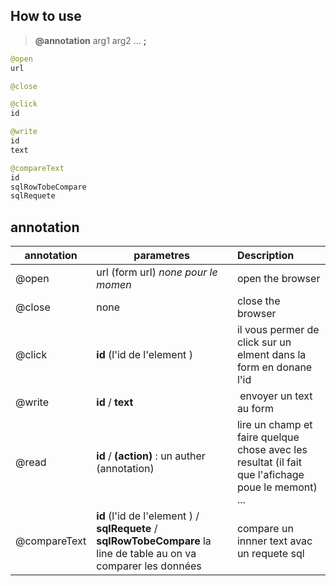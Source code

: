 ## How to use 
> **@annotation** arg1 arg2 ... **;** 
```java
@open 
url

@close

@click 
id

@write 
id 
text

@compareText 
id 
sqlRowTobeCompare 
sqlRequete  
```
## annotation
| annotation   | parametres      | Description |
|--------------|-----------|:------------|
|  @open     | url (form url) _none pour le momen_ | open the browser   |
|  @close     | none | close the  browser  |
|  @click    | **id** (l'id de l'element ) | il vous permer de click sur un elment dans la form en donane l'id |
|  @write    | **id**  / **text** | envoyer un text au form   | 
|  @read    | **id**  / **(action)** : un auther (annotation) | lire un champ et faire quelque chose avec les resultat (il fait que l'afichage poue le memont) ...| 
| @compareText      |  **id** (l'id de l'element )  / **sqlRequete**  / **sqlRowTobeCompare** la line de table au on va comparer les données | compare un innner text avac un requete sql |